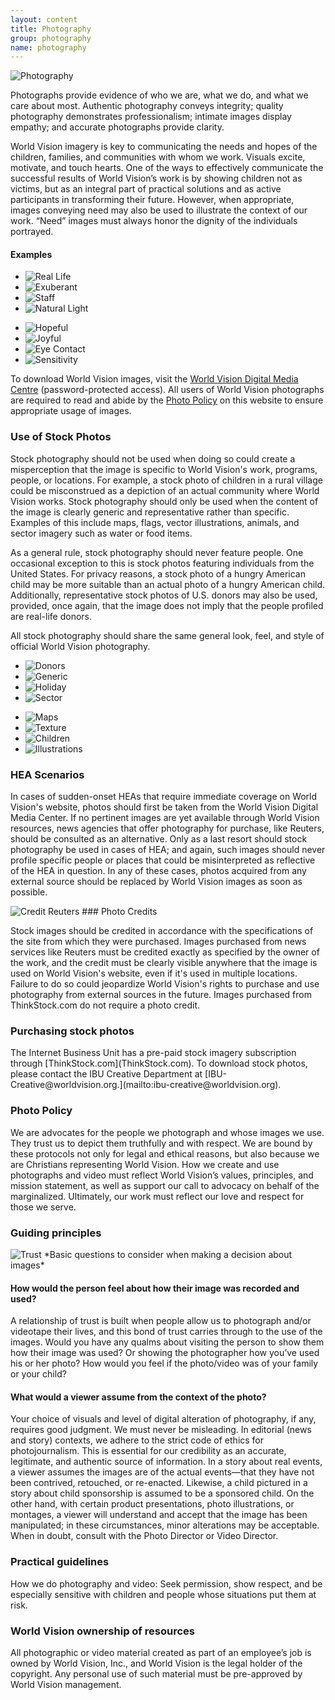 ```yaml
---
layout: content
title: Photography
group: photography
name: photography
---
```

<img src="{{ site.baseurl }}/assets/img/wvus/photography.png" alt="Photography" class="pull-right">

Photographs provide evidence of who we are, what we do, and what we care about most. Authentic photography conveys integrity; quality photography demonstrates professionalism; intimate images display empathy; and accurate photographs provide clarity.

World Vision imagery is key to communicating the needs and hopes of the children, families, and communities with whom we work. Visuals excite, motivate, and touch hearts. One of the ways to effectively communicate the successful results of World Vision’s work is by showing children not as victims, but as an integral part of practical solutions and as active participants in transforming their future. However, when appropriate, images conveying need may also be used to illustrate the context of our work. “Need” images must always honor the dignity of the individuals portrayed.




<div class="row clearfix" id="photo-examples">
 <h4>Examples</h4>
 <ul class="list-unstyled">
  <li class="col-md-3 col-xs-6 thumbnail">
    <img src="{{ site.baseurl }}/assets/img/wvus/photography-reallife.png" alt="Real Life">
  </li>
  <li class="col-md-3 col-xs-6 thumbnail">
    <img src="{{ site.baseurl }}/assets/img/wvus/photography-exuberant.png" alt="Exuberant">
  </li>
  <li class="col-md-3 col-xs-6 thumbnail">
    <img src="{{ site.baseurl }}/assets/img/wvus/photography-staff.png" alt="Staff">
  </li>
  <li class="col-md-3 col-xs-6 thumbnail">
    <img src="{{ site.baseurl }}/assets/img/wvus/photography-natural.png" alt="Natural Light">
  </li>
</ul>
</div>
<div class="row">
  <ul class="list-unstyled">
    <li class="col-md-3 col-xs-6 thumbnail">
      <img src="{{ site.baseurl }}/assets/img/wvus/photography-hopeful2.png" alt="Hopeful">
    </li>
    <li class="col-md-3 col-xs-6 thumbnail">
      <img src="{{ site.baseurl }}/assets/img/wvus/photography-joyful2.png" alt="Joyful">
    </li>
    <li class="col-md-3 col-xs-6 thumbnail">
      <img src="{{ site.baseurl }}/assets/img/wvus/photography-eyecontact.png" alt="Eye Contact">
    </li>
    <li class="col-md-3 col-xs-6 thumbnail">
      <img src="{{ site.baseurl }}/assets/img/wvus/photography-sensitivity.png" alt="Sensitivity">
    </li>
  </ul>
</div>

To download World Vision images, visit the [World Vision Digital Media Centre](http://dmc.merlinone.net/) (password-protected access). All users of World Vision photographs are required to read and abide by the [Photo Policy](http://worldvisionbrand.org/visuals/photography/photo-policy/) on this website to ensure appropriate usage of images.

### Use of Stock Photos

Stock photography should not be used when doing so could create a misperception that the image is specific to World Vision's work, programs, people, or locations. For example, a stock photo of children in a rural village could be misconstrued as a depiction of an actual community where World Vision works. Stock photography should only be used when the content of the image is clearly generic and representative rather than specific. Examples of this include maps, flags, vector illustrations, animals, and sector imagery such as water or food items.

As a general rule, stock photography should never feature people. One occasional exception to this is stock photos featuring individuals from the United States. For privacy reasons, a stock photo of a hungry American child may be more suitable than an actual photo of a hungry American child. Additionally, representative stock photos of U.S. donors may also be used, provided, once again, that the image does not imply that the people profiled are real-life donors.

All stock photography should share the same general look, feel, and style of official World Vision photography.

<div class="row" id="stock-photos">
  <ul class="list-unstyled">
    <li class="col-md-3 col-xs-6 thumbnail">
      <img src="{{ site.baseurl }}/assets/img/wvus/stock_photos/donors.png" alt="Donors">
    </li>
    <li class="col-md-3 col-xs-6 thumbnail">
      <img src="{{ site.baseurl }}/assets/img/wvus/stock_photos/generic.png" alt="Generic">
    </li>
    <li class="col-md-3 col-xs-6 thumbnail">
      <img src="{{ site.baseurl }}/assets/img/wvus/stock_photos/holiday-imagery.png" alt="Holiday">
    </li>
    <li class="col-md-3 col-xs-6 thumbnail">
      <img src="{{ site.baseurl }}/assets/img/wvus/stock_photos/sector-imagery.png" alt="Sector">
    </li>

  </ul>
</div>
<div class="row">
  <ul class="list-unstyled">
    <li class="col-md-3 col-xs-6 thumbnail">
     <img src="{{ site.baseurl }}/assets/img/wvus/stock_photos/maps.png" alt="Maps">
    </li>
    <li class="col-md-3 col-xs-6 thumbnail">
      <img src="{{ site.baseurl }}/assets/img/wvus/stock_photos/textures-backgrounds.png" alt="Texture">
    </li>
    <li class="col-md-3 col-xs-6 thumbnail">
      <img src="{{ site.baseurl }}/assets/img/wvus/stock_photos/us-children.png" alt="Children">
    </li>
    <li class="col-md-3 col-xs-6 thumbnail">
      <img src="{{ site.baseurl }}/assets/img/wvus/stock_photos/vector-illustrations.png" alt="Illustrations">
    </li>
</ul>
</div>


### HEA Scenarios

In cases of sudden-onset HEAs that require immediate coverage on World Vision's website, photos should first be taken from the World Vision Digital Media Center. If no pertinent images are yet available through World Vision resources, news agencies that offer photography for purchase, like Reuters, should be consulted as an alternative. Only as a last resort should stock photography be used in cases of HEA; and again, such images should never profile specific people or places that could be misinterpreted as reflective of the HEA in question. In any of these cases, photos acquired from any external source should be replaced by World Vision images as soon as possible.





<img src="{{ site.baseurl }}/assets/img/wvus/photography-credit-reuters.png" alt="Credit Reuters" class="pull-right img-responsive">
### Photo Credits

Stock images should be credited in accordance with the specifications of the site from which they were purchased. Images purchased from news services like Reuters must be credited exactly as specified by the owner of the work, and the credit must be clearly visible anywhere that the image is used on World Vision's website, even if it's used in multiple locations. Failure to do so could jeopardize World Vision's rights to purchase and use photography from external sources in the future. Images purchased from ThinkStock.com do not require a photo credit.

<h3 style="clear: both;">Purchasing stock photos</h3>
The Internet Business Unit has a pre-paid stock imagery subscription through [ThinkStock.com](ThinkStock.com). To download stock photos, please contact the IBU Creative Department at [IBU-Creative@worldvision.org.](mailto:ibu-creative@worldvision.org).

### Photo Policy

We are advocates for the people we photograph and whose images we use. They trust us to depict them truthfully and with respect. We are bound by these protocols not only for legal and ethical reasons, but also because we are Christians representing World Vision. How we create and use photographs and video must reflect World Vision’s values, principles, and mission statement, as well as support our call to advocacy on behalf of the marginalized. Ultimately, our work must reflect our love and respect for those we serve.


### Guiding principles
<img src="{{ site.baseurl }}/assets/img/wvus/photography-trust.png" alt="Trust" class="pull-right img-responsive">
*Basic questions to consider when making a decision about images*

<div class="indent">
  <h4>How would the person feel about how their image was recorded and used?</h4>
  <p>A relationship of trust is built when people allow us to photograph and/or videotape their lives, and this bond of trust carries through to the use of the images. Would you have any qualms about visiting the person to show them how their image was used? Or showing the photographer how you’ve used his or her photo? How would you feel if the photo/video was of your family or your child?</p>
  <h4>What would a viewer assume from the context of the photo?</h4>
  <p>
    Your choice of visuals and level of digital alteration of photography, if any, requires good judgment. We must never be misleading. In editorial (news and story) contexts, we adhere to the strict code of ethics for photojournalism. This is essential for our credibility as an accurate, legitimate, and authentic source of information. In a story about real events, a viewer assumes the images are of the actual events—that they have not been contrived, retouched, or re-enacted. Likewise, a child pictured in a story about child sponsorship is assumed to be a sponsored child. On the other hand, with certain product presentations, photo illustrations, or montages, a viewer will understand and accept that the image has been manipulated; in these circumstances, minor alterations may be acceptable. When in doubt, consult with the Photo Director or Video Director.
  </p>
</div>

### Practical guidelines
How we do photography and video: Seek permission, show respect, and be especially sensitive with children and people whose situations put them at risk.

### World Vision ownership of resources
All photographic or video material created as part of an employee’s job is owned by World Vision, Inc., and World Vision is the legal holder of the copyright. Any personal use of such material must be pre-approved by World Vision management.
